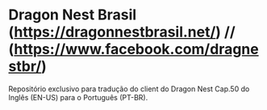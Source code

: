 # Dragon Nest Brasil (https://dragonnestbrasil.net/) // (https://www.facebook.com/dragnestbr/)

Repositório exclusivo para tradução do client do Dragon Nest Cap.50 do Inglês (EN-US) para o Português (PT-BR).